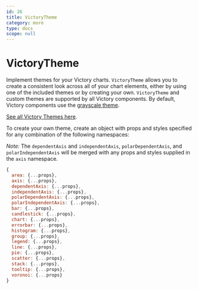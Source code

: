 ```yaml
---
id: 26
title: VictoryTheme
category: more
type: docs
scope: null
---
```

# VictoryTheme

Implement themes for your Victory charts. `VictoryTheme` allows you to create a consistent look across all of your chart elements, either by using one of the included themes or by creating your own. `VictoryTheme` and custom themes are supported by all Victory components. By default, Victory components use the [grayscale theme][].

[See all Victory Themes here][].

To create your own theme, create an object with props and styles specified for any combination of the following namespaces:

*Note:* The `dependentAxis` and `independentAxis`, `polarDependentAxis`, and `polarIndependentAxis` will be merged with any props and styles supplied in the `axis` namespace.

```js
{
  area: {...props},
  axis: {...props},
  dependentAxis: {...props},
  independentAxis: {...props},
  polarDependentAxis: {...props},
  polarIndependentAxis: {...props},
  bar: {...props},
  candlestick: {...props},
  chart: {...props},
  errorbar: {...props},
  histogram: {...props},
  group: {...props},
  legend: {...props},
  line: {...props},
  pie: {...props},
  scatter: {...props},
  stack: {...props},
  tooltip: {...props},
  voronoi: {...props}
}
```

[grayscale theme]: https://github.com/tiennguyen-ftu-k52/victory/blob/main/packages/victory-core/src/victory-theme/grayscale.js
[See all Victory Themes here]: https://github.com/tiennguyen-ftu-k52/victory/blob/main/packages/victory-core/src/victory-theme
